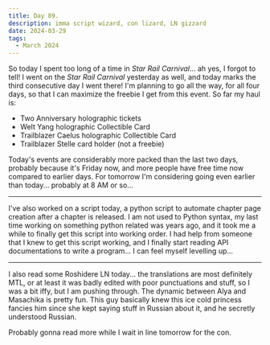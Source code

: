 ```yaml
---
title: Day 89.
description: imma script wizard, con lizard, LN gizzard
date: 2024-03-29
tags: 
  - March 2024
---
```


So today I spent too long of a time in *Star Rail Carnival*... ah yes, I forgot to tell! I went on the *Star Rail Carnival* yesterday as well, and today marks the third consecutive day I went there! I'm planning to go all the way, for all four days, so that I can maximize the freebie I get from this event. So far my haul is:

- Two Anniversary holographic tickets
- Welt Yang holographic Collectible Card
- Trailblazer Caelus holographic Collectible Card
- Trailblazer Stelle card holder (not a freebie)

Today's events are considerably more packed than the last two days, probably because it's Friday now, and more people have free time now compared to earlier days. For tomorrow I'm considering going even earlier than today... probably at 8 AM or so...

-----

I've also worked on a script today, a python script to automate chapter page creation after a chapter is released. I am not used to Python syntax, my last time working on something python related was years ago, and it took me a while to finally get this script into working order. I had help from someone that I knew to get this script working, and I finally start reading API documentations to write a program... I can feel myself levelling up...

-----

I also read some Roshidere LN today... the translations are most definitely MTL, or at least it was badly edited with poor punctuations and stuff, so I was a bit iffy, but I am pushing through. The dynamic between Alya and Masachika is pretty fun. This guy basically knew this ice cold princess fancies him since she kept saying stuff in Russian about it, and he secretly understood Russian.

Probably gonna read more while I wait in line tomorrow for the con.